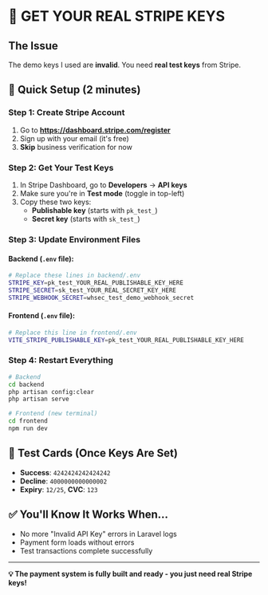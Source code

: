 # 🚨 GET YOUR REAL STRIPE KEYS

## The Issue
The demo keys I used are **invalid**. You need **real test keys** from Stripe.

## 🚀 Quick Setup (2 minutes)

### Step 1: Create Stripe Account
1. Go to **https://dashboard.stripe.com/register**
2. Sign up with your email (it's free)
3. **Skip** business verification for now

### Step 2: Get Your Test Keys
1. In Stripe Dashboard, go to **Developers** → **API keys**
2. Make sure you're in **Test mode** (toggle in top-left)
3. Copy these two keys:
   - **Publishable key** (starts with `pk_test_`)
   - **Secret key** (starts with `sk_test_`)

### Step 3: Update Environment Files

#### Backend (`.env` file):
```bash
# Replace these lines in backend/.env
STRIPE_KEY=pk_test_YOUR_REAL_PUBLISHABLE_KEY_HERE
STRIPE_SECRET=sk_test_YOUR_REAL_SECRET_KEY_HERE
STRIPE_WEBHOOK_SECRET=whsec_test_demo_webhook_secret
```

#### Frontend (`.env` file):
```bash
# Replace this line in frontend/.env  
VITE_STRIPE_PUBLISHABLE_KEY=pk_test_YOUR_REAL_PUBLISHABLE_KEY_HERE
```

### Step 4: Restart Everything
```bash
# Backend
cd backend
php artisan config:clear
php artisan serve

# Frontend (new terminal)
cd frontend
npm run dev
```

## 🧪 Test Cards (Once Keys Are Set)
- **Success**: `4242424242424242`
- **Decline**: `4000000000000002`
- **Expiry**: `12/25`, **CVC**: `123`

## ✅ You'll Know It Works When...
- No more "Invalid API Key" errors in Laravel logs
- Payment form loads without errors
- Test transactions complete successfully

---

**💡 The payment system is fully built and ready - you just need real Stripe keys!**
